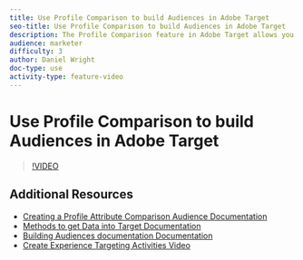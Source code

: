 ```yaml
---
title: Use Profile Comparison to build Audiences in Adobe Target
seo-title: Use Profile Comparison to build Audiences in Adobe Target
description: The Profile Comparison feature in Adobe Target allows you to compare two numeric profile values against each other when building an audience. This is extremely helpful if you are passing custom-built propensity scores into Target and want to personalize content based on the product with the highest propensity score.
audience: marketer
difficulty: 3
author: Daniel Wright
doc-type: use
activity-type: feature-video
---
```


# Use Profile Comparison to build Audiences in Adobe Target

>[!VIDEO](https://video.tv.adobe.com/v/23218/?quality=12)

## Additional Resources

* [Creating a Profile Attribute Comparison Audience Documentation](https://docs.adobe.com/content/help/en/target/using/audiences/create-audiences/creating-a-profile-attribute-comparison-audience.html)
* [Methods to get Data into Target Documentation](https://docs.adobe.com/content/help/en/target/using/implement-target/before-implement/methods/methods-to-get-data-into-target.html)
* [Building Audiences documentation Documentation](https://docs.adobe.com/content/help/en/target/using/audiences/create-audiences/create-audience.html)
* [Create Experience Targeting Activities Video](../activities/experience-targeting-feature-video-use.md)